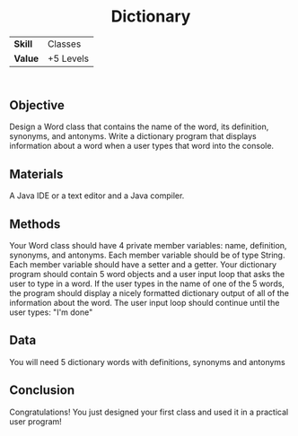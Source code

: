 <!DOCTYPE html>
<html>
<head>
</head>
<body>
	<header>
		<h1>Dictionary</h1>
		<table>
			<tr>
				<td><strong>Skill</strong></td>
				<td>Classes</td>
			</tr>
			<tr>
				<td><strong>Value</strong></td>
				<td>+5 Levels</td>
			</tr>
		</table>
	</header>
	<main>
		<section>
			<h2> Objective </h2>
			<p>
				Design a Word class that contains the name of the word, its definition, synonyms, and antonyms. Write a dictionary program that displays information about a word when a user types that word into the console.
			</p>
		</section>
		<section>
			<h2> Materials </h2>
			<p>
				A Java IDE or a text editor and a Java compiler.
			</p>	
		</section>
		<section>
			<h2> Methods </h2>
			<p>
				Your Word class should have 4 private member variables: name, definition, synonyms, and antonyms. Each member variable should be of type String. Each member variable should have a setter and a getter. Your dictionary program should contain 5 word objects and a user input loop that asks the user to type in a word. If the user types in the name of one of the 5 words, the program should display a nicely formatted dictionary output of all of the information about the word. The user input loop should continue until the user types: "I'm done"
			</p>
		</section>
		<section>
			<h2> Data </h2>
			<p>
				You will need 5 dictionary words with definitions, synonyms and antonyms
			</p>
		</section>
		<section>
			<h2> Conclusion </h2>
			<p>
				Congratulations! You just designed your first class and used it in a practical user program!
			</p>
		</section>
	</main>
</body>
</html>
